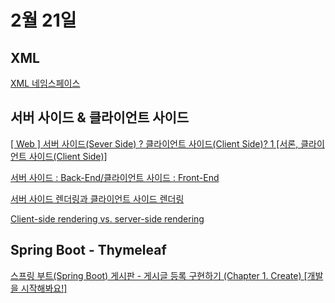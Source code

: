 # 2월 21일

## XML
[XML 네임스페이스](http://www.tcpschool.com/xml/xml_basic_namespace)

## 서버 사이드 & 클라이언트 사이드
[[ Web ] 서버 사이드(Sever Side) ? 클라이언트 사이드(Client Side)? 1 [서론, 클라이언트 사이드(Client Side)]
](https://nitro04.blogspot.com/2020/06/web-sever-side-client-side-1.html)

[서버 사이드 : Back-End/클라이언트 사이드 : Front-End](https://com24everyday.tistory.com/15)

[서버 사이드 렌더링과 클라이언트 사이드 렌더링](https://madplay.github.io/post/server-side-rendering-vs-client-side-rendering)

[Client-side rendering vs. server-side rendering](https://medium.com/@adamzerner/client-side-rendering-vs-server-side-rendering-a32d2cf3bfcc)

## Spring Boot - Thymeleaf

[스프링 부트(Spring Boot) 게시판 - 게시글 등록 구현하기 (Chapter 1. Create) [개발을 시작해봐요!]](https://congsong.tistory.com/16)

